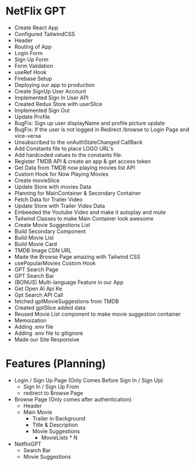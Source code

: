 # NetFlix GPT

- Create React App
- Configured TailwindCSS
- Header
- Routing of App
- Login Form
- Sign Up Form
- Form Validation
- useRef Hook
- Firebase Setup
- Deploying our app to production
- Create SignUp User Account
- Implemented Sign In User API
- Created Redux Store with userSlice
- Implemented Sign Out
- Update Profile
- BugFix: Sign up user displayName and profile picture update
- BugFix: If the user is not logged in Redirect /browse to Login Page and vice-versa
- Unsubscribed to the onAuthStateChanged CallBack
- Add Constants file to place LOGO URL's
- Add hardcoded values to the constants file.
- Register TMDB API & create an app & get access token
- Get Data from TMDB now playing movies list API
- Custom Hook for Now Playing Movies
- Create movieSlice
- Update Store with movies Data
- Planning for MainContainer & Secondary Container
- Fetch Data for Trailer Video
- Update Store with Trailer Video Data
- Embeeded the Youtube Video and make it autoplay and mute
- Tailwind Classes to make Main Container look awesome
- Create Movie Suggestions List
- Build Secondary Component
- Build Movie List
- Build Movie Card
- TMDB Image CDN URL
- Made the Browse Page amazing with Tailwind CSS
- usePopularMovies Custom Hook
- GPT Search Page
- GPT Search Bar
- (BONUS) Multi-language Feature in our App
- Get Open AI Api Ke
- Gpt Search API Call
- fetched gptMovieSuggestions from TMDB
- Created gptSlice added data
- Reused Movie List component to make movie suggestion container
- Memoization
- Adding .env file
- Adding .env file to gitignore
- Made our Site Responsive

# Features (Planning)

- Login / Sign Up Page (Only Comes Before Sign In / Sign Up)
  - Sign In / Sign Up From
  - redirect to Browse Page
- Browse Page (Only comes after authentication)
  - Header
  - Main Movie
    - Trailer in Background
    - Title & Description
    - Movie Suggestions
      - MovieLists \* N
- NetflixGPT
  - Search Bar
  - Movie Suggestions
